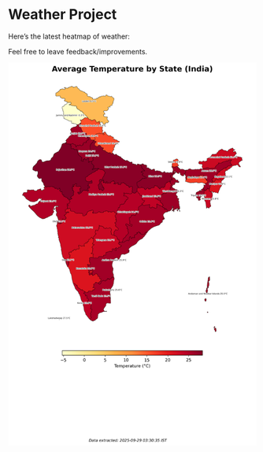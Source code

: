# Weather Project

Here’s the latest heatmap of weather:

Feel free to leave feedback/improvements.

![India Heatmap](docs/assets/india_heatmap.png?v=D9B006)
